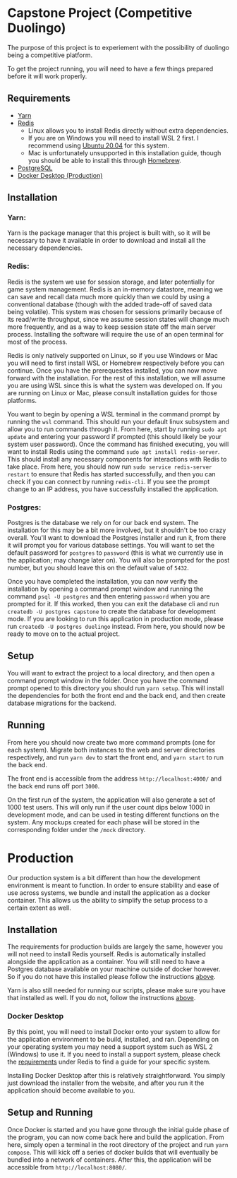 # Capstone Project (Competitive Duolingo)

The purpose of this project is to experiement with the possibility of duolingo being a competitive platform.

To get the project running, you will need to have a few things prepared before it will work properly.

## Requirements

- [Yarn](https://classic.yarnpkg.com/en/docs/install/)
- [Redis](https://www.digitalocean.com/community/tutorials/how-to-install-and-secure-redis-on-ubuntu-20-04)
  - Linux allows you to install Redis directly without extra dependencies.
  - If you are on Windows you will need to install WSL 2 first. I recommend using [Ubuntu 20.04](https://www.microsoft.com/en-us/p/ubuntu-2004-lts/9n6svws3rx71) for this system.
  - Mac is unfortunately unsupported in this installation guide, though you should be able to install this through [Homebrew](https://phoenixnap.com/kb/install-redis-on-mac).
- [PostgreSQL](https://www.postgresql.org/)
- [Docker Desktop (Production)](https://www.docker.com/products/docker-desktop) 

## Installation

### Yarn:

Yarn is the package manager that this project is built with, so it will be necessary to have it available in order to download and install all the necessary dependencies.

### Redis: 

Redis is the system we use for session storage, and later potentially for game system management. Redis is an in-memory datastore, meaning we can save and recall data much more quickly than we could by using a conventional database (though with the added trade-off of saved data being volatile). This system was chosen for sessions primarily because of its read/write throughput, since we assume session states will change much more frequently, and as a way to keep session state off the main server process. Installing the software will require the use of an open terminal for most of the process.

Redis is only natively supported on Linux, so if you use Windows or Mac you will need to first install WSL or Homebrew respectively before you can continue. Once you have the prerequesites installed, you can now move forward with the installation. For the rest of this installation, we will assume you are using WSL since this is what the system was developed on. If you are running on Linux or Mac, please consult installation guides for those platforms.

You want to begin by opening a WSL terminal in the command prompt by running the `wsl` command. This should run your default linux subsystem and allow you to run commands through it. From here, start by running `sudo apt update` and entering your password if prompted (this should likely be your system user password). Once the command has finished executing, you will want to install Redis using the command `sudo apt install redis-server`. This should install any necessary components for interactions with Redis to take place. From here, you should now run `sudo service redis-server restart` to ensure that Redis has started successfully, and then you can check if you can connect by running `redis-cli`. If you see the prompt change to an IP address, you have successfully installed the application.

### Postgres:

Postgres is the database we rely on for our back end system. The installation for this may be a bit more involved, but it shouldn't be too crazy overall. You'll want to download the Postgres installer and run it, from there it will prompt you for various database settings. You will want to set the default password for `postgres` to `password` (this is what we currently use in the application; may change later on). You will also be prompted for the post number, but you should leave this on the default value of `5432`.

Once you have completed the installation, you can now verify the installation by opening a command prompt window and running the command `psql -U postgres` and then entering `password` when you are prompted for it. If this worked, then you can exit the database cli and run `createdb -U postgres capstone` to create the database for development mode. If you are looking to run this application in production mode, please run `createdb -U postgres duelingo` instead. From here, you should now be ready to move on to the actual project.

## Setup

You will want to extract the project to a local directory, and then open a command prompt window in the folder. Once you have the command prompt opened to this directory you should run `yarn setup`. This will install the dependencies for both the front end and the back end, and then create database migrations for the backend.

## Running

From here you should now create two more command prompts (one for each system). Migrate both instances to the web and server directories respectively, and run `yarn dev` to start the front end, and `yarn start` to run the back end.

The front end is accessible from the address `http://localhost:4000/` and the back end runs off port `3000`. 

On the first run of the system, the application will also generate a set of 1000 test users. This will only run if the user count dips below 1000 in development mode, and can be used in testing different functions on the system. Any mockups created for each phase will be stored in the corresponding folder under the `/mock` directory.

# Production 

Our production system is a bit different than how the development environment is meant to function. In order to ensure stability and ease of use across systems, we bundle and install the application as a docker container. This allows us the ability to simplify the setup process to a certain extent as well.

## Installation

The requirements for production builds are largely the same, however you will not need to install Redis yourself. Redis is automatically installed alongside the application as a container. You will still need to have a Postgres database available on your machine outside of docker however. So if you do not have this installed please follow the instructions [above](#postgres).

Yarn is also still needed for running our scripts, please make sure you have that installed as well. If you do not, follow the instructions [above](#yarn).

### Docker Desktop

By this point, you will need to install Docker onto your system to allow for the application environment to be build, installed, and ran. Depending on your operating system you may need a support system such as WSL 2 (Windows) to use it. If you need to install a support system, please check the [requirements](#requirements) under Redis to find a guide for your specific system.

Installing Docker Desktop after this is relatively straightforward. You simply just download the installer from the website, and after you run it the application should become available to you.

## Setup and Running

Once Docker is started and you have gone through the initial guide phase of the program, you can now come back here and build the application. From here, simply open a terminal in the root directory of the project and run `yarn compose`. This will kick off a series of docker builds that will eventually be bundled into a network of containers. After this, the application will be accessible from `http://localhost:8080/`.